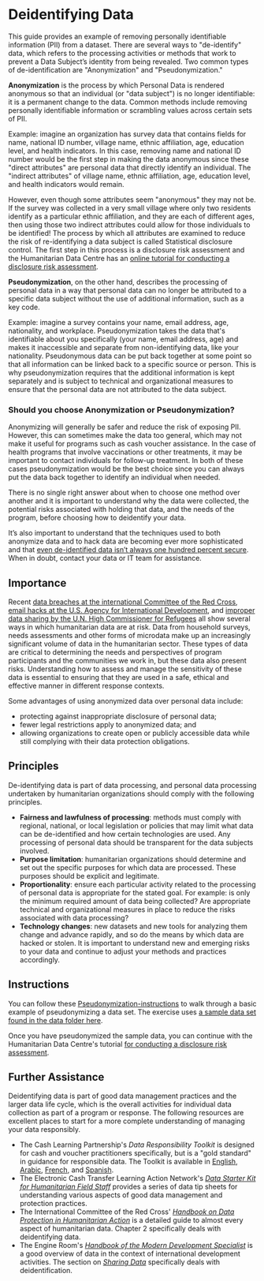 # Deidentifying Data
This guide provides an example of removing personally identifiable information (PII) from a dataset. There are several ways to "de-identify" data, which refers to the processing activities or methods that work to prevent a Data Subject’s identity from being revealed. Two common types of de-identification are "Anonymization" and "Pseudonymization."

**Anonymization** is the process by which Personal Data is rendered anonymous so that an individual (or "data subject") is no longer identifiable: it is a permanent change to the data. Common methods include removing personally identifiable information or scrambling values across certain sets of PII.

Example: imagine an organization has survey data that contains fields for name, national ID number, village name, ethnic affiliation, age, education level, and health indicators. In this case, removing name and national ID number would be the first step in making the data anonymous since these "direct attributes" are personal data that directly identify an individual. The "indirect attributes" of village name, ethnic affiliation, age, education level, and health indicators would remain.

However, even though some attributes seem "anonymous" they may not be. If the survey was collected in a very small village where only two residents identify as a particular ethnic affiliation, and they are each of different ages, then using those two indirect attributes could allow for those individuals to be identified! The process by which all attributes are examined to reduce the risk of re-identifying a data subject is called Statistical disclosure control. The first step in this process is a disclosure risk assessment and the Humanitarian Data Centre has an [online tutorial for conducting a disclosure risk assessment](https://centre.humdata.org/learning-path/disclosure-risk-assessment-overview/).

**Pseudonymization**, on the other hand, describes the processing of personal data in a way that personal data can no longer be attributed to a specific data subject without the use of additional information, such as a key code.

Example: imagine a survey contains your name, email address, age, nationality, and workplace. Pseudonymization takes the data that's identifiable about you specifically (your name, email address, age) and makes it inaccessible and separate from non-identifying data, like your nationality. Pseudonymous data can be put back together at some point so that all information can be linked back to a specific source or person. This is why pseudonymization requires that the additional information is kept separately and is subject to technical and organizational measures to ensure that the personal data are not attributed to the data subject.

### Should you choose Anonymization or Pseudonymization?
Anonymizing will generally be safer and reduce the risk of exposing PII. However, this can sometimes make the data too general, which may not make it useful for programs such as cash voucher assistance. In the case of health programs that involve vaccinations or other treatments, it may be important to contact individuals for follow-up treatment. In both of these cases pseudonymization would be the best choice since you can always put the data back together to identify an individual when needed.

There is no single right answer about when to choose one method over another and it is important to understand why the data were collected, the potential risks associated with holding that data, and the needs of the program, before choosing how to deidentify your data.

It’s also important to understand that the techniques used to both anonymize data and to hack data are becoming ever more sophisticated and that [even de-identified data isn’t always one hundred percent secure](https://reliefweb.int/report/world/mosaic-effect-revelation-risks-combining-humanitarian-and-social-protection-data). When in doubt, contact your data or IT team for assistance.

## Importance
 Recent [data breaches at the international Committee of the Red Cross](https://www.icrc.org/en/document/cyber-attack-icrc-what-we-know), [email hacks at the U.S. Agency for International Development](https://www.devex.com/news/usaid-hack-is-wakeup-call-for-aid-industry-on-cybersecurity-100028), and [improper data sharing by the U.N. High Commissioner for Refugees](https://www.hrw.org/news/2021/06/15/un-shared-rohingya-data-without-informed-consent#) all show several ways in which humanitarian data are at risk. Data from household surveys, needs assessments and other forms of microdata make up an increasingly significant volume of data in the humanitarian sector. These types of data are critical to determining the needs and perspectives of program participants and the communities we work in, but these data also present risks. Understanding how to assess and manage the sensitivity of these data is essential to ensuring that they are used in a safe, ethical and effective manner in different response contexts.

 Some advantages of using anonymized data over personal data include:
 - protecting against inappropriate disclosure of personal data;
 - fewer legal restrictions apply to anonymized data; and
 - allowing organizations to create open or publicly accessible data while still complying with their data protection obligations.

## Principles
De-identifying data is part of data processing, and personal data processing undertaken by humanitarian organizations should comply with the following principles.
- **Fairness and lawfulness of processing**: methods must comply with regional, national, or local legislation or policies that may limit what data can be de-identified and how certain technologies are used. Any processing of personal data should be transparent for the data subjects involved.
- **Purpose limitation**: humanitarian organizations should determine and set out the specific purposes for which data are processed. These purposes should be explicit and legitimate.
- **Proportionality**: ensure each particular activity related to the processing of personal data is appropriate for the stated goal. For example: is only the minimum required amount of data being collected? Are appropriate technical and organizational measures in place to reduce the risks associated with data processing?
- **Technology changes**: new datasets and new tools for analyzing them change and advance rapidly, and so do the means by which data are hacked or stolen. It is important to understand new and emerging risks to your data and continue to adjust your methods and practices accordingly.

## Instructions
You can follow these [Pseudonymization-instructions](Pseudonymization-instructions.md) to walk through a basic example of pseudonymizing a data set. The exercise uses [a sample data set found in the data folder here](data/Pseudonymization_example.csv).

Once you have pseudonymized the sample data, you can continue with the Humanitarian Data Centre's tutorial [for conducting a disclosure risk assessment](https://centre.humdata.org/learning-path/disclosure-risk-assessment-overview/).

## Further Assistance
Deidentifying data is part of good data management practices and the larger data life cycle, which is the overall activities for individual data collection as part of a program or response. The following resources are excellent places to start for a more complete understanding of managing your data responsibly.
- The Cash Learning Partnership's *Data Responsibility Toolkit* is designed for cash and voucher practitioners specifically, but is a "gold standard" in guidance for responsible data. The Toolkit is available in [English](https://www.calpnetwork.org/wp-content/uploads/2021/03/Data-Responsibility-Toolkit_A-guide-for-Cash-and-Voucher-Practitioners.pdf), [Arabic](https://www.calpnetwork.org/ar/publication/data-responsibility-toolkit-a-guide-for-cva-practitioners/), [French](https://www.calpnetwork.org/fr/publication/data-responsibility-toolkit-a-guide-for-cva-practitioners/), and [Spanish](https://www.calpnetwork.org/fr/publication/data-responsibility-toolkit-a-guide-for-cva-practitioners/).
- The Electronic Cash Transfer Learning Action Network's [*Data Starter Kit for Humanitarian Field Staff*](https://www.calpnetwork.org/wp-content/uploads/2020/06/DataStarterKitforFieldStaffELAN.pdf) provides a series of data tip sheets for understanding various aspects of good data management and protection practices.
- The International Committee of the Red Cross' [*Handbook on Data Protection in Humanitarian Action*](https://www.icrc.org/en/data-protection-humanitarian-action-handbook) is a detailed guide to almost every aspect of humanitarian data. Chapter 2 specifically deals with deidentifying data.
- The Engine Room's [*Handbook of the Modern Development Specialist*](https://the-engine-room.github.io/responsible-data-handbook/) is a good overview of data in the context of international development activities. The section on [*Sharing Data*](https://the-engine-room.github.io/responsible-data-handbook/chapters/chapter-02c-sharing-data.html) specifically deals with deidentification.
